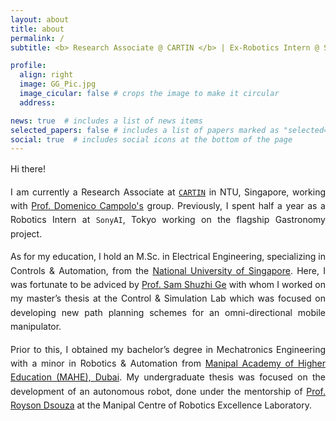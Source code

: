 ```yaml
---
layout: about
title: about
permalink: /
subtitle: <b> Research Associate @ CARTIN </b> | Ex-Robotics Intern @ SonyAI | NUS Alumna

profile:
  align: right
  image: GG_Pic.jpg
  image_cicular: false # crops the image to make it circular
  address: 

news: true  # includes a list of news items
selected_papers: false # includes a list of papers marked as "selected={true}"
social: true  # includes social icons at the bottom of the page
---
```


<div style="text-align: justify; line-height: 1.6;">
Hi there!

I am currently a Research Associate at [`CARTIN`](https://www.ntu.edu.sg/cartin) in NTU, Singapore, working with [Prof. Domenico Campolo's](https://dr.ntu.edu.sg/cris/rp/rp00604) group. Previously, I spent half a year as a Robotics Intern at `SonyAI`, Tokyo working on the flagship Gastronomy project. 

As for my education, I hold an M.Sc. in Electrical Engineering, specializing in Controls & Automation, from the [National University of Singapore](https://www.nus.edu.sg/). Here, I was fortunate to be adviced by [Prof. Sam Shuzhi Ge](https://cde.nus.edu.sg/ece/staff/ge-shuzhi-sam/) with whom I worked on my master’s thesis at the Control & Simulation Lab which was focused on developing new path planning schemes for an omni-directional mobile manipulator.

Prior to this, I obtained my bachelor’s degree in Mechatronics Engineering with a minor in Robotics & Automation from [Manipal Academy of Higher Education (MAHE), Dubai](https://www.manipaldubai.com/). My undergraduate thesis was focused on the development of an autonomous robot, done under the mentorship of [Prof. Royson Dsouza](https://www.linkedin.com/in/royson-dsouza-a20092141/?originalSubdomain=fi) at the Manipal Centre of Robotics Excellence Laboratory.
</div>